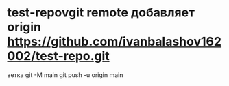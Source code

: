 # test-repovgit remote добавляет origin https://github.com/ivanbalashov162002/test-repo.git
ветка git -M main
git push -u origin main

